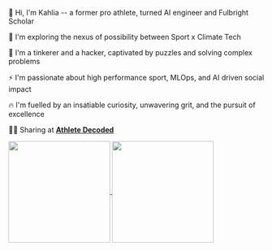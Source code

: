 🦄 Hi, I'm Kahlia -- a former pro athlete, turned AI engineer and Fulbright Scholar

🚀 I'm exploring the nexus of possibility between Sport x Climate Tech

🧩 I'm a tinkerer and a hacker, captivated by puzzles and solving complex problems

⚡ I'm passionate about high performance sport, MLOps, and AI driven social impact

🔥 I'm fuelled by an insatiable curiosity, unwavering grit, and the pursuit of excellence

👩‍💻 Sharing at **[Athlete Decoded](https://athletedecoded.com/)**

<a href="#">
<img height="200px" align="center" src="https://github-readme-stats.vercel.app/api?username=athletedecoded&count_private=true&show_icons=true&theme=react&hide_rank=true" />
</a>
<a href="#">
<img height="200px" align="center" src="https://github-readme-stats.vercel.app/api/top-langs/?username=athletedecoded&layout=donut&theme=react&hide=HTML,SCSS,jupyter%20notebook&size_weight=0&count_weight=1" />
</a>
